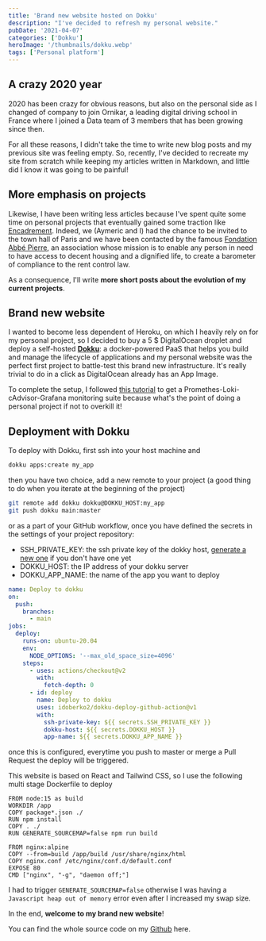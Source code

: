 ```yaml
---
title: 'Brand new website hosted on Dokku'
description: "I've decided to refresh my personal website."
pubDate: '2021-04-07'
categories: ['Dokku']
heroImage: '/thumbnails/dokku.webp'
tags: ['Personal platform']
---
```


## A crazy 2020 year

2020 has been crazy for obvious reasons, but also on the personal side as I changed of company to join Ornikar, a leading digital driving school in France where I joined a Data team of 3 members that has been growing since then.

For all these reasons, I didn't take the time to write new blog posts and my previous site was feeling empty.
So, recently, I've decided to recreate my site from scratch while keeping my articles written in Markdown, and little did I know it was going to be painful!

## More emphasis on projects

Likewise, I have been writing less articles because I've spent quite some time on personal projects that eventually gained some traction like [Encadrement](https://www.encadrement-loyers.fr). Indeed, we (Aymeric and I) had the chance to be invited to the town hall of Paris and we have been contacted by the famous [Fondation Abbé Pierre](https://www.fondation-abbe-pierre.fr/), an association whose mission is to enable any person in need to have access to decent housing and a dignified life, to create a barometer of compliance to the rent control law.

As a consequence, I'll write **more short posts about the evolution of my current projects**.

## Brand new website

I wanted to become less dependent of Heroku, on which I heavily rely on for my personal project, so I decided to buy a 5 $ DigitalOcean droplet and deploy a self-hosted [**Dokku**](https://github.com/dokku/dokku): a docker-powered PaaS that helps you build and manage the lifecycle of applications and my personal website was the perfect first project to battle-test this brand new infrastructure. It's really trivial to do in a click as DigitalOcean already has an App Image.

To complete the setup, I followed [this tutorial](https://richardwillis.info/blog/monitor-dokku-server-prometheus-loki-grafana) to get a Promethes-Loki-cAdvisor-Grafana monitoring suite because what's the point of doing a personal project if not to overkill it!

## Deployment with Dokku

To deploy with Dokku, first ssh into your host machine and

```bash
dokku apps:create my_app
```

then you have two choice, add a new remote to your project (a good thing to do when you iterate at the beginning of the project)

```bash
git remote add dokku dokku@DOKKU_HOST:my_app
git push dokku main:master
```

or as a part of your GitHub workflow, once you have defined the secrets in the settings of your project repository:

- SSH_PRIVATE_KEY: the ssh private key of the dokky host, [generate a new one](https://docs.github.com/en/github/authenticating-to-github/generating-a-new-ssh-key-and-adding-it-to-the-ssh-agent) if you don't have one yet
- DOKKU_HOST: the IP address of your dokku server
- DOKKU_APP_NAME: the name of the app you want to deploy

```yml
name: Deploy to dokku
on:
  push:
    branches:
      - main
jobs:
  deploy:
    runs-on: ubuntu-20.04
    env:
      NODE_OPTIONS: '--max_old_space_size=4096'
    steps:
      - uses: actions/checkout@v2
        with:
          fetch-depth: 0
      - id: deploy
        name: Deploy to dokku
        uses: idoberko2/dokku-deploy-github-action@v1
        with:
          ssh-private-key: ${{ secrets.SSH_PRIVATE_KEY }}
          dokku-host: ${{ secrets.DOKKU_HOST }}
          app-name: ${{ secrets.DOKKU_APP_NAME }}
```

once this is configured, everytime you push to master or merge a Pull Request the deploy will be triggered.

This website is based on React and Tailwind CSS, so I use the following multi stage Dockerfile to deploy

```docker
FROM node:15 as build
WORKDIR /app
COPY package*.json ./
RUN npm install
COPY . ./
RUN GENERATE_SOURCEMAP=false npm run build

FROM nginx:alpine
COPY --from=build /app/build /usr/share/nginx/html
COPY nginx.conf /etc/nginx/conf.d/default.conf
EXPOSE 80
CMD ["nginx", "-g", "daemon off;"]
```

I had to trigger `GENERATE_SOURCEMAP=false` otherwise I was having a `Javascript heap out of memory` error even after I increased my swap size.

In the end, **welcome to my brand new website**!

You can find the whole source code on my [Github](https://github.com/dnzzl/portfolio) here.
